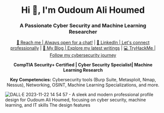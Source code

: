 <h1 align="center">Hi 👋, I'm Oudoum Ali Houmed</h1>
<h3 align="center">A Passionate Cyber Security and Machine Learning Researcher</h3>



  <p align="center">
  <a href="mailto:oudoumali23@gmail.com">📧 Reach me | Always open for a chat!</a> | 
  <a href="https://www.linkedin.com/in/oudoum-ali-houmed-73444422b">🔗 LinkedIn | Let's connect professionally</a> |
  <a href="https://medium.com/@oudoumali23">📝 My Blog | Explore my latest writings</a> |
  <a href="https://tryhackme.com/p/OudoumHoumed">💻 TryHackMe | Follow my cybersecurity journey</a>
</p>


<p align="center">
  <strong> CompTIA Security+ Certified | Cyber Security Specialist| Machine Learning Research </strong>
</p>



<p align="center">
  <strong>Key Competencies:</strong> Cybersecurity tools (Burp Suite, Metasploit, Nmap, Nessus), Networking, OSINT, Machine Learning Specializations, and more.

</p>



![DALL·E 2023-11-22 14 54 57 - A sleek and modern professional profile design for Oudoum Ali Houmed, focusing on cyber security, machine learning, and IT skills  The design features](https://github.com/OudoumAlihoumed/OudoumAlihoumed/assets/135204733/74ab3995-0684-411c-9291-83aafdddb5a9)



